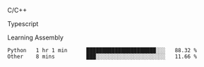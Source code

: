<p>C/C++</p>
<p> Typescript</p>
<p>Learning Assembly</p>

<!--START_SECTION:waka-->

```text
Python   1 hr 1 min      ██████████████████████░░░   88.32 %
Other    8 mins          ███░░░░░░░░░░░░░░░░░░░░░░   11.66 %
```

<!--END_SECTION:waka-->
